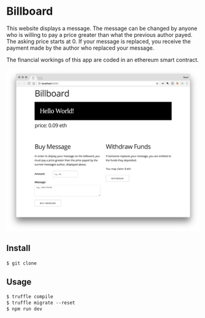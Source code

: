 # Billboard

This website displays a message. The message can be changed by anyone who is willing to pay a price greater than what the previous author payed. The asking price starts at 0. If your message is replaced, you receive the payment made by the author who replaced your message.

The financial workings of this app are coded in an ethereum smart contract.

![Screenshot](screenshot.png)

## Install

```
$ git clone
```

## Usage

```
$ truffle compile
$ truffle migrate --reset
$ npm run dev
```
